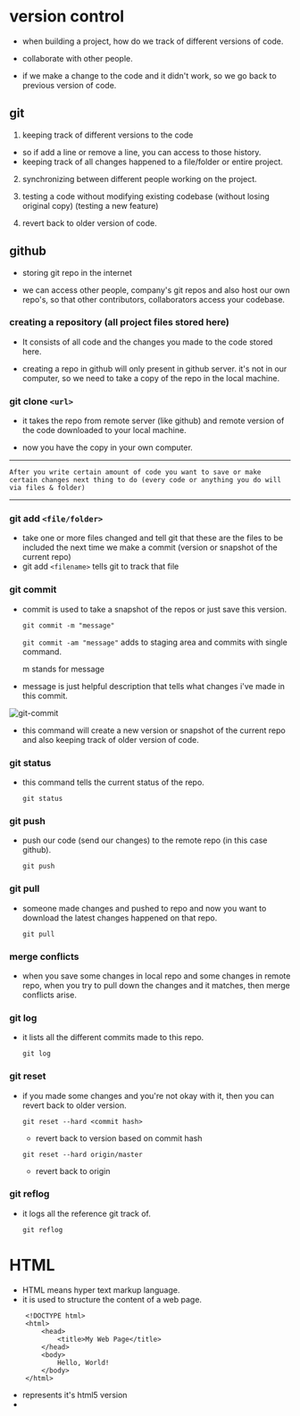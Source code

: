 # version control

- when building a project, how do we track of different versions of code.
- collaborate with other people.

- if we make a change to the code and it didn't work, so we go back to previous version of code.

## git
1. keeping track of different versions to the code
- so if add a line or remove a line, you can access to those history.
- keeping track of all changes happened to a file/folder or entire project.

2. synchronizing between different people working on the project.

3. testing a code without modifying existing codebase (without losing original copy) (testing a new feature)

4. revert back to older version of code.

## github

- storing git repo in the internet

- we can access other people, company's git repos and also host our own repo's, so that other contributors, collaborators access your codebase.

### creating a repository (all project files stored here)

- It consists of all code and the changes you made to the code stored here.

- creating a repo in github will only present in github server. it's not in our computer, so we need to take a copy of the repo in the local machine.

### git clone ```<url>```

- it takes the repo from remote server (like github) and remote version of the code downloaded to your local machine.

- now you have the copy in your own computer.

---
    After you write certain amount of code you want to save or make certain changes next thing to do (every code or anything you do will via files & folder)

---

### git add ```<file/folder>```
+ take one or more files changed and tell git that these are the files to be included the next time we make a commit (version or snapshot of the current repo)
+ git add ```<filename>``` tells git to track that file

### git commit
+ commit is used to take a snapshot of the repos or just save this version.

    ```git commit -m "message"```

    ```git commit -am "message"```
    adds to staging area and commits with single command.

    m stands for message
+ message is just helpful description that tells what changes i've made in this commit.

![git-commit](git-commit.png)

+ this command will create a new version or snapshot of the current repo and also keeping track of older version of code.

### git status
+ this command tells the current status of the repo.

    ```git status```

### git push
+ push our code (send our changes) to the remote repo (in this case github).
    
    ```git push```

### git pull
+ someone made changes and pushed to repo and now you want to download the latest changes happened on that repo.
    
    ```git pull```

### merge conflicts
+  when you save some changes in local repo and some changes in remote repo, when you try to pull down the changes and it matches, then merge conflicts arise.

### git log
+ it lists all the different commits made to this repo.
    
    ```git log```

### git reset

- if you made some changes and you're not okay with it, then you can revert back to older version.

    ```git reset --hard <commit hash>```
    - revert back to version based on commit hash
    
    ```git reset --hard origin/master```
    
    - revert back to origin

### git reflog
+ it logs all the reference git track of.
    
    ```git reflog```





# HTML
+ HTML means hyper text markup language.
+ it is used to structure the content of a web page.

```
    <!DOCTYPE html> 
    <html>
        <head>
            <title>My Web Page</title>
        </head>
        <body>
            Hello, World!
        </body>
    </html>
```
+ <!DOCTYPE html> represents it's html5 version
+ 
